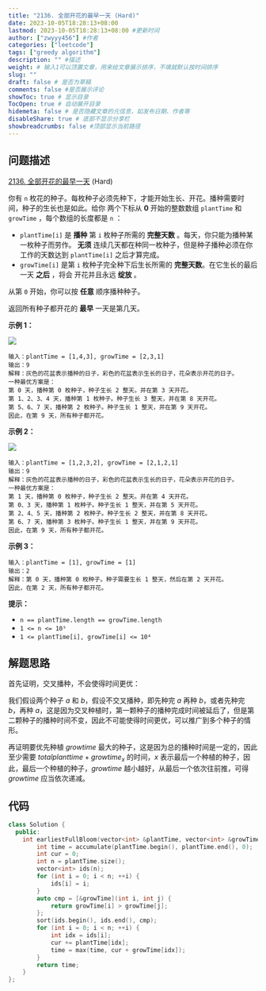 ```yaml
---
title: "2136. 全部开花的最早一天 (Hard)"
date: 2023-10-05T18:28:13+08:00
lastmod: 2023-10-05T18:28:13+08:00 #更新时间
author: ["zwyyy456"] #作者
categories: ["leetcode"]
tags: ["greedy algorithm"]
description: "" #描述
weight: # 输入1可以顶置文章，用来给文章展示排序，不填就默认按时间排序
slug: ""
draft: false # 是否为草稿
comments: false #是否展示评论
showToc: true # 显示目录
TocOpen: true # 自动展开目录
hidemeta: false # 是否隐藏文章的元信息，如发布日期、作者等
disableShare: true # 底部不显示分享栏
showbreadcrumbs: false #顶部显示当前路径
---
```

## 问题描述

[2136. 全部开花的最早一天][link] (Hard)

[link]: https://leetcode.cn/problems/earliest-possible-day-of-full-bloom/

你有 `n` 枚花的种子。每枚种子必须先种下，才能开始生长、开花。播种需要时间，种子的生长也是如此。给你
两个下标从 **0** 开始的整数数组 `plantTime` 和 `growTime` ，每个数组的长度都是 `n` ：

- `plantTime[i]` 是 **播种** 第 `i` 枚种子所需的 **完整天数** 。每天，你只能为播种某一枚种子而劳作。
**无须** 连续几天都在种同一枚种子，但是种子播种必须在你工作的天数达到 `plantTime[i]` 之后才算完成。
- `growTime[i]` 是第 `i` 枚种子完全种下后生长所需的 **完整天数**。在它生长的最后一天 **之后** ，将会
开花并且永远 **绽放** 。

从第 `0` 开始，你可以按 **任意** 顺序播种种子。

返回所有种子都开花的 **最早** 一天是第几天。

**示例 1：**

![](https://pic-upyun.zwyyy456.tech/smms/2023-12-26-065419.png)

```
输入：plantTime = [1,4,3], growTime = [2,3,1]
输出：9
解释：灰色的花盆表示播种的日子，彩色的花盆表示生长的日子，花朵表示开花的日子。
一种最优方案是：
第 0 天，播种第 0 枚种子，种子生长 2 整天。并在第 3 天开花。
第 1、2、3、4 天，播种第 1 枚种子。种子生长 3 整天，并在第 8 天开花。
第 5、6、7 天，播种第 2 枚种子。种子生长 1 整天，并在第 9 天开花。
因此，在第 9 天，所有种子都开花。
```

**示例 2：**

![](https://pic-upyun.zwyyy456.tech/smms/2023-12-26-065420.png)

```
输入：plantTime = [1,2,3,2], growTime = [2,1,2,1]
输出：9
解释：灰色的花盆表示播种的日子，彩色的花盆表示生长的日子，花朵表示开花的日子。
一种最优方案是：
第 1 天，播种第 0 枚种子，种子生长 2 整天。并在第 4 天开花。
第 0、3 天，播种第 1 枚种子。种子生长 1 整天，并在第 5 天开花。
第 2、4、5 天，播种第 2 枚种子。种子生长 2 整天，并在第 8 天开花。
第 6、7 天，播种第 3 枚种子。种子生长 1 整天，并在第 9 天开花。
因此，在第 9 天，所有种子都开花。
```

**示例 3：**

```
输入：plantTime = [1], growTime = [1]
输出：2
解释：第 0 天，播种第 0 枚种子。种子需要生长 1 整天，然后在第 2 天开花。
因此，在第 2 天，所有种子都开花。
```

**提示：**

- `n == plantTime.length == growTime.length`
- `1 <= n <= 10⁵`
- `1 <= plantTime[i], growTime[i] <= 10⁴`

## 解题思路

首先证明，交叉播种，不会使得时间更优：

我们假设两个种子 $a$ 和 $b$，假设不交叉播种，即先种完 $a$ 再种 $b$，或者先种完 $b$，再种 $a$，这是因为交叉种植时，第一颗种子的播种完成时间被延后了，但是第二颗种子的播种时间不变，因此不可能使得时间更优，可以推广到多个种子的情形。

再证明要优先种植 $growtime$ 最大的种子，这是因为总的播种时间是一定的，因此至少需要 $totalplanttime + growtime_x$ 的时间，$x$ 表示最后一个种植的种子，因此，最后一个种植的种子，$growtime$ 越小越好，从最后一个依次往前推，可得 $growtime$ 应当依次递减。

## 代码
```cpp
class Solution {
  public:
    int earliestFullBloom(vector<int> &plantTime, vector<int> &growTime) {
        int time = accumulate(plantTime.begin(), plantTime.end(), 0);
        int cur = 0;
        int n = plantTime.size();
        vector<int> ids(n);
        for (int i = 0; i < n; ++i) {
            ids[i] = i;
        }
        auto cmp = [&growTime](int i, int j) {
            return growTime[i] > growTime[j];
        };
        sort(ids.begin(), ids.end(), cmp);
        for (int i = 0; i < n; ++i) {
            int idx = ids[i];
            cur += plantTime[idx];
            time = max(time, cur + growTime[idx]);
        }
        return time;
    }
};
```